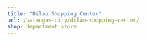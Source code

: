 ```yaml
---
title: "Dilao Shopping Center"
url: /batangas-city/dilao-shopping-center/
shop: department store
---
```

